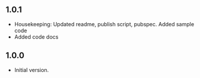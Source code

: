 ## 1.0.1

- Housekeeping: Updated readme, publish script, pubspec. Added sample code
- Added code docs

## 1.0.0

- Initial version.
